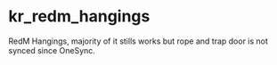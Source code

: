 # kr_redm_hangings

RedM Hangings, majority of it stills works but rope and trap door is not synced since OneSync.
